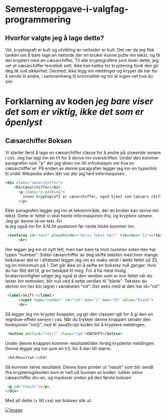 # Semesteroppgave-i-valgfag-programmering


## Hvorfor valgte jeg å lage dette?

Vel, kryptografi er kult og utvikling av nettsider er kult. Det var da jeg fikk tanken om å bare lage en nettside der en bruker kunne putte inn tekst, og få det kryptert med en cæsarchiffer. Til alle kryptografere som leser dette, jeg vet at cæsarchiffer teoretisk sett, ikke kan kalles for kryptering fordi den gir deg lik null sikkerhet. Dermed, ikke legg inn meldinger og kryper de her for å sende til andre, i sammenheng til kriminalitet og tro at ingen vet hva du sier.


# Forklarning av koden _jeg bare viser det som er viktig, ikke det som er åpenlyst_

## Cæsarchiffer Boksen

Vi starter først å lage en cæsarchiffer classe for å endre på utseende senere i css. Jeg har lagt inn en h1 for å skrive inn overskriften. Under den kommer paragrafen som "p" der jeg skrev inn litt infromasjon om hva en cæsarchiffer er. På enden av denne paragrafen legger jeg inn en hyperlink til ordet Wikipedia siden det var der jeg fant informasjonen. 
```Html
<div class="cæsarchiffer">
    <h1>Cæsarchiffer</h1>
      <p class="p-padding">
        Innen kryptografi er cæsarchiffer, også kjent som Caesars chiffer, skiftchiffer, Cæsars kode og cæsarskift, en av de enkleste og mest kjente krypteringsteknikker. Det er en type substitusjonschiffer der hver bokstav i klarteksten erstattes med en annen bokstav et gitt antall steg lenger ut i alfabetet. <a href="https://no.wikipedia.org/wiki/C%C3%A6sarchiffer" target="_blank">Wikipedia</a>.
      </p>
```
Etter paragrafen legger jeg inn et tekstområde, der en bruker kan skrive inn tekst. Dette er feltet vi skal hente informasjonen ifra, og kryptere senere. Jeg gir denne id-en text. En <br> la jeg også inn for å få litt pusterom før neste blokk kommer inn.   
```Html
 <textarea id="text" placeholder="Skriv tekst her!" tabindex="12"></textarea>
      <br>
```
Her legger jeg inn et nytt felt, men kan bare ta imot nummer siden den har typen "number". Siden cæsarchiffer lar deg skifte teksten med hvor mange bokstaver det er i alfabetet legger jeg inn en maks verdi i dette feltet på 25, og en minnimum på 1. Det går ikke an å skifte en bokstav null ganger. Hvis du har fått det til, gi en beskjed til meg. For å ha mest mulig brukervennlighet velger jeg også at den verdien som er inni feltet når du laster inn nettsiden, blir null ved å sette verdien til "blank". Teksten du skriver inn her blir lagret i variabelen "rot". Det sees med at den har id="rot".
```Html
 <label>Skift:</label>
      <input type="number" id="rot" min="1" max="25" value="blank">
      <br>
```
Så legger jeg inn krypter knappen, og gir den classen rgb for å gi den en regnbue-effekt senere i css. Når du trykker denne knappen sender den funksjonen "rot()", ned til JavaScript koden for å kryptere meldingen.  
```Html
 <button onclick="rot()" class="rgb">ENCRYPT</button>
```
Under denne knappen kommer resultatet/den ferdig krypterte meldingen. Denne legger jeg inn som en h3, for å den litt større.
```Html
 <h3>Resultat:</h3>
```
Så kommer selve resultatet. Denne bare printer ut "result" som blir sendt ifra krypteringskoden som er helt på bunnen av koden. </div> lukker selve cæsarchiffer div-en, og markerer enden på den første boksen 
```Html
 <p id="result"></p>
</div>
```
Med alt dette (+ litt css) ser boksen slik ut. 

[![image](https://www.linkpicture.com/q/Skjermbilde-2022-04-30-200201.png)](https://www.linkpicture.com/view.php?img=LPic626d79a8ad128316846195)
